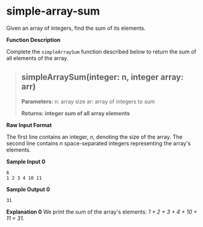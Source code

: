 # simple-array-sum

Given an array of integers, find the sum of its elements.

**Function Description**

Complete the `simpleArraySum` function described below to return the sum of all elements of the array.


> simpleArraySum(integer: n, integer array: arr)
>----
> **Parameters:**
>n: array size
>ar: array of integers to sum
> 
> **Returns: integer sum of all array elements**

**Raw Input Format**

The first line contains an integer, _n_, denoting the size of the array. 
The second line contains _n_ space-separated integers representing the array's elements.

**Sample Input 0**
```
6
1 2 3 4 10 11
```

**Sample Output 0**
```
31
```

**Explanation 0**
We print the sum of the array's elements: _1 + 2 + 3 + 4 + 10 + 11 = 31._
